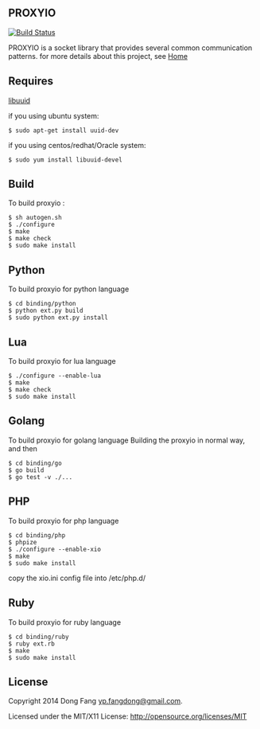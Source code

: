 PROXYIO
-------

[![Build Status](https://api.travis-ci.org/proxyio/xio.png?branch=master)](https://travis-ci.org/proxyio/xio)

PROXYIO is a socket library that provides several common communication patterns.
for more details about this project, see [Home](http://proxyio.org)

Requires
--------

[libuuid](http://sourceforge.net/projects/libuuid/)

if you using ubuntu system:

	$ sudo apt-get install uuid-dev

if you using centos/redhat/Oracle system:
	
	$ sudo yum install libuuid-devel


Build
-----
To build proxyio :

	$ sh autogen.sh
	$ ./configure
	$ make
	$ make check
	$ sudo make install

Python
------
To build proxyio for python language

	$ cd binding/python
	$ python ext.py build
	$ sudo python ext.py install

Lua
---
To build proxyio for lua language

	$ ./configure --enable-lua
	$ make
	$ make check
	$ sudo make install

Golang
-------
To build proxyio for golang language Building the proxyio in normal way, and then

	$ cd binding/go
	$ go build
	$ go test -v ./...

PHP
---
To build proxyio for php language

	$ cd binding/php
	$ phpize
	$ ./configure --enable-xio
	$ make
	$ sudo make install

copy the xio.ini config file into /etc/php.d/

Ruby
----
To build proxyio for ruby language

	$ cd binding/ruby
	$ ruby ext.rb
	$ make
	$ sudo make install

License
-------
Copyright 2014 Dong Fang <yp.fangdong@gmail.com>.

Licensed under the MIT/X11 License: http://opensource.org/licenses/MIT
